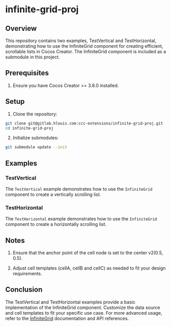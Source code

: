 # infinite-grid-proj

## Overview

This repository contains two examples, TestVertical and TestHorizontal, demonstrating how to use the InfiniteGrid component for creating efficient, scrollable lists in Cocos Creator. The InfiniteGrid component is included as a submodule in this project.

## Prerequisites

1. Ensure you have Cocos Creator >= 3.8.0 installed.

## Setup

1. Clone the repository:

```sh
git clone git@gitlab.hlouis.com:ccc-extensions/infinite-grid-proj.git
cd infinite-grid-proj

```

2. Initialize submodules:

```sh
git submodule update --init
```

## Examples

### TestVertical

The `TestVertical` example demonstrates how to use the `InfiniteGrid` component to create a vertically scrolling list.


### TestHorizontal

The `TestHorizontal` example demonstrates how to use the `InfiniteGrid` component to create a horizontally scrolling list.


## Notes

1. Ensure that the anchor point of the cell node is set to the center v2(0.5, 0.5).

2. Adjust cell templates (cellA, cellB and cellC) as needed to fit your design requirements.


## Conclusion

The TestVertical and TestHorizontal examples provide a basic implementation of the InfiniteGrid component. Customize the data source and cell templates to fit your specific use case. For more advanced usage, refer to the [InfiniteGrid](https://gitlab.hlouis.com/ccc-extensions/infinite-grid) documentation and API references.
